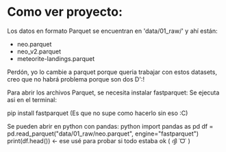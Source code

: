 # Como ver proyecto: 

Los datos en formato Parquet se encuentran en 'data/01_raw/' y ahí están: 
- neo.parquet
- neo_v2.parquet
- meteorite-landings.parquet 

Perdón, yo lo cambie a parquet porque queria trabajar con estos datasets, creo que no habrá problema porque son dos D':!


Para abrir los archivos Parquet, se necesita instalar fastparquet:
Se ejecuta asi en el terminal:

pip install fastparquet
(Es que no supe como hacerlo sin eso :C)


Se pueden abrir en python con pandas:
   python
import pandas as pd
df = pd.read_parquet("data/01_raw/neo.parquet", engine="fastparquet")
print(df.head()) ← ese usé para probar si todo estaba ok ( ദ്ദി ˙ᗜ˙ )